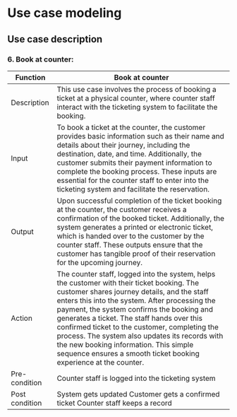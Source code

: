 # Use case modeling
## Use case description
### 6. Book at counter:

| Function    | Book at counter |
|-------------|-----------------|
| Description | This use case involves the process of booking a ticket at a physical counter, where counter staff interact with the ticketing system to facilitate the booking. |
| Input | To book a ticket at the counter, the customer provides basic information such as their name and details about their journey, including the destination, date, and time. Additionally, the customer submits their payment information to complete the booking process. These inputs are essential for the counter staff to enter into the ticketing system and facilitate the reservation. |
| Output | Upon successful completion of the ticket booking at the counter, the customer receives a confirmation of the booked ticket. Additionally, the system generates a printed or electronic ticket, which is handed over to the customer by the counter staff. These outputs ensure that the customer has tangible proof of their reservation for the upcoming journey. |
| Action | The counter staff, logged into the system, helps the customer with their ticket booking. The customer shares journey details, and the staff enters this into the system. After processing the payment, the system confirms the booking and generates a ticket. The staff hands over this confirmed ticket to the customer, completing the process. The system also updates its records with the new booking information. This simple sequence ensures a smooth ticket booking experience at the counter.
| Pre-condition | Counter staff is logged into the ticketing system
| Post condition | System gets updated Customer gets a confirmed ticket Counter staff keeps a record |

